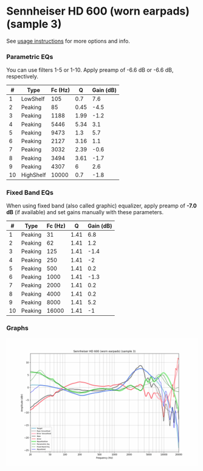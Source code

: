 # Sennheiser HD 600 (worn earpads) (sample 3)
See [usage instructions](https://github.com/jaakkopasanen/AutoEq#usage) for more options and info.

### Parametric EQs
You can use filters 1-5 or 1-10. Apply preamp of -6.6 dB or -6.6 dB, respectively.

|   # | Type      |   Fc (Hz) |    Q |   Gain (dB) |
|-----|-----------|-----------|------|-------------|
|   1 | LowShelf  |       105 | 0.7  |         7.6 |
|   2 | Peaking   |        85 | 0.45 |        -4.5 |
|   3 | Peaking   |      1188 | 1.99 |        -1.2 |
|   4 | Peaking   |      5446 | 5.34 |         3.1 |
|   5 | Peaking   |      9473 | 1.3  |         5.7 |
|   6 | Peaking   |      2127 | 3.16 |         1.1 |
|   7 | Peaking   |      3032 | 2.39 |        -0.6 |
|   8 | Peaking   |      3494 | 3.61 |        -1.7 |
|   9 | Peaking   |      4307 | 6    |         2.6 |
|  10 | HighShelf |     10000 | 0.7  |        -1.8 |

### Fixed Band EQs
When using fixed band (also called graphic) equalizer, apply preamp of **-7.0 dB** (if available) and set gains manually with these parameters.

|   # | Type    |   Fc (Hz) |    Q |   Gain (dB) |
|-----|---------|-----------|------|-------------|
|   1 | Peaking |        31 | 1.41 |         6.8 |
|   2 | Peaking |        62 | 1.41 |         1.2 |
|   3 | Peaking |       125 | 1.41 |        -1.4 |
|   4 | Peaking |       250 | 1.41 |        -2   |
|   5 | Peaking |       500 | 1.41 |         0.2 |
|   6 | Peaking |      1000 | 1.41 |        -1.3 |
|   7 | Peaking |      2000 | 1.41 |         0.2 |
|   8 | Peaking |      4000 | 1.41 |         0.2 |
|   9 | Peaking |      8000 | 1.41 |         5.2 |
|  10 | Peaking |     16000 | 1.41 |        -1   |

### Graphs
![](./Sennheiser%20HD%20600%20(worn%20earpads)%20(sample%203).png)
